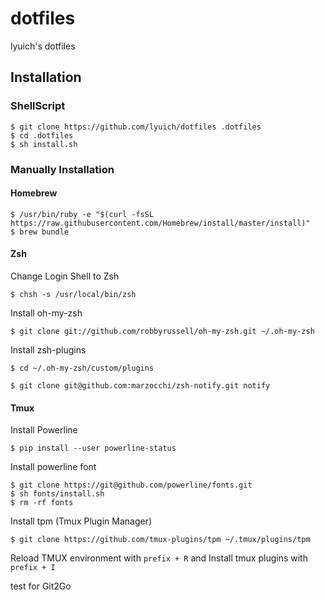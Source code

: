 # dotfiles

lyuich's dotfiles

## Installation

### ShellScript

```text
$ git clone https://github.com/lyuich/dotfiles .dotfiles
$ cd .dotfiles
$ sh install.sh
```

### Manually Installation

#### Homebrew

```text
$ /usr/bin/ruby -e "$(curl -fsSL https://raw.githubusercontent.com/Homebrew/install/master/install)"
$ brew bundle
```

#### Zsh

Change Login Shell to Zsh

`$ chsh -s /usr/local/bin/zsh`

Install oh-my-zsh

`$ git clone git://github.com/robbyrussell/oh-my-zsh.git ~/.oh-my-zsh`

Install zsh-plugins

```text
$ cd ~/.oh-my-zsh/custom/plugins

$ git clone git@github.com:marzocchi/zsh-notify.git notify
```

#### Tmux

Install Powerline

`$ pip install --user powerline-status`

Install powerline font

```text
$ git clone https://git@github.com/powerline/fonts.git
$ sh fonts/install.sh
$ rm -rf fonts
```

Install tpm (Tmux Plugin Manager)

`$ git clone https://github.com/tmux-plugins/tpm ~/.tmux/plugins/tpm`

Reload TMUX environment with `prefix + R` and Install tmux plugins with `prefix + I`

test for Git2Go
